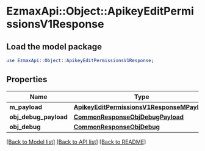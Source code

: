 # EzmaxApi::Object::ApikeyEditPermissionsV1Response

## Load the model package
```perl
use EzmaxApi::Object::ApikeyEditPermissionsV1Response;
```

## Properties
Name | Type | Description | Notes
------------ | ------------- | ------------- | -------------
**m_payload** | [**ApikeyEditPermissionsV1ResponseMPayload**](ApikeyEditPermissionsV1ResponseMPayload.md) |  | 
**obj_debug_payload** | [**CommonResponseObjDebugPayload**](CommonResponseObjDebugPayload.md) |  | [optional] 
**obj_debug** | [**CommonResponseObjDebug**](CommonResponseObjDebug.md) |  | [optional] 

[[Back to Model list]](../README.md#documentation-for-models) [[Back to API list]](../README.md#documentation-for-api-endpoints) [[Back to README]](../README.md)


